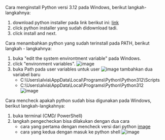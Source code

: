 Cara menginstall Python versi 3.12 pada Windows, berikut langkah-langkahnya:
1. download python installer pada link berikut ini: [link](https://www.python.org/downloads/)
3. click python installer yang sudah didownload tadi.
4. click install and next.

Cara menambahkan python yang sudah terinstall pada PATH, berikut langkah - langkahnya:
1. buka "edit the system environtment variable" pada Windows.
2. click "environment variables".
   ![image](https://github.com/alvianpradentra/pertemuan1-basis-data/assets/148189829/d879be73-4969-4da3-a11c-554a53f1218c)
3. buka Path pada user variables untuk user
   ![image](https://github.com/alvianpradentra/pertemuan1-basis-data/assets/148189829/c61563e6-1725-4245-ab70-f0dd297b9df6)
tambahkan dua variabel baru
   - C:\Users\alvia\AppData\Local\Programs\Python\Python312\Scripts
   - C:\Users\alvia\AppData\Local\Programs\Python\Python312\
   ![image](https://github.com/alvianpradentra/pertemuan1-basis-data/assets/148189829/43d5a332-c0dc-4958-82c0-e2a883c6cd51)

Cara mencheck apakah python sudah bisa digunakan pada Windows, berikut langkah-langkahnya:
1. buka terminal (CMD/ PowerShell)
2. langkah pengecheckan bisa dilakukan dengan dua cara
   - cara yang pertama dengan mencheck versi dari python
     [image](https://github.com/alvianpradentra/pertemuan1-basis-data/assets/148189829/64760571-4684-48dc-992f-cde256fa7496)
   - cara yang kedua dengan masuk ke python shell
     ![image](https://github.com/alvianpradentra/pertemuan1-basis-data/assets/148189829/62d88a40-17f4-48c5-b90d-1f3cbce23bb3)
